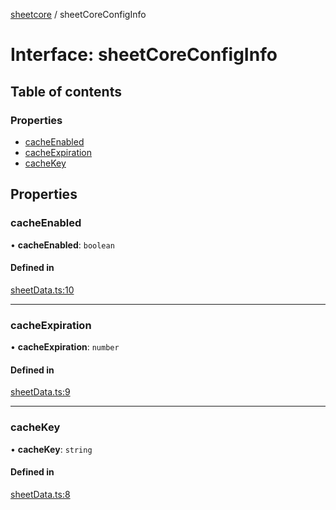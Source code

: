 [sheetcore](../docs.md) / sheetCoreConfigInfo

# Interface: sheetCoreConfigInfo

## Table of contents

### Properties

- [cacheEnabled](sheetCoreConfigInfo.md#cacheenabled)
- [cacheExpiration](sheetCoreConfigInfo.md#cacheexpiration)
- [cacheKey](sheetCoreConfigInfo.md#cachekey)

## Properties

### cacheEnabled

• **cacheEnabled**: `boolean`

#### Defined in

[sheetData.ts:10](https://github.com/texas-mcallen-mission/sheetCore/blob/35886d4/sheetData.ts#L10)

___

### cacheExpiration

• **cacheExpiration**: `number`

#### Defined in

[sheetData.ts:9](https://github.com/texas-mcallen-mission/sheetCore/blob/35886d4/sheetData.ts#L9)

___

### cacheKey

• **cacheKey**: `string`

#### Defined in

[sheetData.ts:8](https://github.com/texas-mcallen-mission/sheetCore/blob/35886d4/sheetData.ts#L8)
